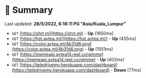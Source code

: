 # 📖 Summary
Last updated: **28/5/2022, 6:18:11 PG "Asia/Kuala_Lumpur"**

- `GET` [https://shrt.ml](https://shrt.ml) - **Up** (1650ms)
- `GET` [https://hst.aytea.ml/](https://hst.aytea.ml/) - **Up** (455ms)
- `GET` [https://color.aytea.ml/4b31d6.png](https://color.aytea.ml/4b31d6.png) - **Up** (1551ms)
- `GET` [https://memeapi.aytea14.repl.co/gimme](https://memeapi.aytea14.repl.co/gimme) - **Up** (402ms)
- `GET` [https://teledrivemy.herokuapp.com/dashboard](https://teledrivemy.herokuapp.com/dashboard) - **Down** (77ms)
